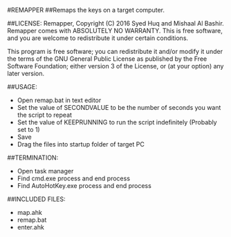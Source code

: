 #REMAPPER 
##Remaps the keys on a target computer.


##LICENSE:
Remapper, Copyright (C) 2016  Syed Huq and Mishaal Al Bashir. Remapper comes with ABSOLUTELY NO WARRANTY.
This is free software, and you are welcome to redistribute it under certain conditions.

This program is free software; you can redistribute it and/or modify it under the terms 
of the GNU General Public License as published by the Free Software Foundation; either 
version 3 of the License, or (at your option) any later version.


##USAGE: 
* Open remap.bat in text editor
* Set the value of SECONDVALUE to be the number of seconds you want the script to repeat
* Set the value of KEEPRUNNING to run the script indefinitely (Probably set to 1)
* Save
* Drag the files into startup folder of target PC 


##TERMINATION:
* Open task manager
* Find cmd.exe process and end process
* Find AutoHotKey.exe process and end process


##INCLUDED FILES:
* map.ahk
* remap.bat
* enter.ahk
